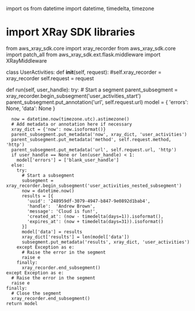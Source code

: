 import os
from datetime import datetime, timedelta, timezone
# import XRay SDK libraries
from aws_xray_sdk.core import xray_recorder
from aws_xray_sdk.core import patch_all
from aws_xray_sdk.ext.flask.middleware import XRayMiddleware


class UserActivities:
  def __init__(self, request):
        #self.xray_recorder = xray_recorder
        self.request = request

  def run(self, user_handle):
    try:
      # Start a segment
      parent_subsegment = xray_recorder.begin_subsegment('user_activities_start')
      parent_subsegment.put_annotation('url', self.request.url)
      model = {
        'errors': None,
        'data': None
      }

      now = datetime.now(timezone.utc).astimezone()
      # Add metadata or annotation here if necessary
      xray_dict = {'now': now.isoformat()}
      parent_subsegment.put_metadata('now', xray_dict, 'user_activities')
      parent_subsegment.put_metadata('method', self.request.method, 'http')
      parent_subsegment.put_metadata('url', self.request.url, 'http')
      if user_handle == None or len(user_handle) < 1:
        model['errors'] = ['blank_user_handle']
      else:
        try:
          # Start a subsegment
          subsegment = xray_recorder.begin_subsegment('user_activities_nested_subsegment')
          now = datetime.now()
          results = [{
            'uuid': '248959df-3079-4947-b847-9e0892d1bab4',
            'handle':  'Andrew Brown',
            'message': 'Cloud is fun!',
            'created_at': (now - timedelta(days=1)).isoformat(),
            'expires_at': (now + timedelta(days=31)).isoformat()
          }]
          model['data'] = results
          xray_dict['results'] = len(model['data'])
          subsegment.put_metadata('results', xray_dict, 'user_activities')
        except Exception as e:
          # Raise the error in the segment
          raise e
        finally:  
          xray_recorder.end_subsegment()
    except Exception as e:
      # Raise the error in the segment
      raise e
    finally:  
      # Close the segment
      xray_recorder.end_subsegment()
    return model
